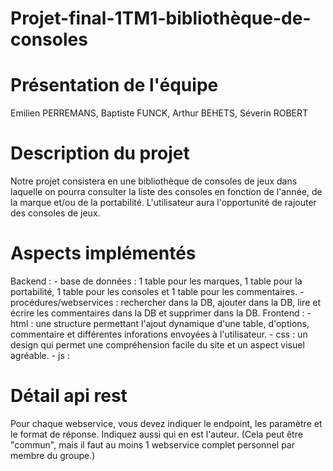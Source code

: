 # Projet-final-1TM1-bibliothèque-de-consoles

# Présentation de l'équipe 
Emilien PERREMANS, Baptiste FUNCK, Arthur BEHETS, Séverin ROBERT

# Description du projet 
Notre projet consistera en une bibliothèque de consoles de jeux dans laquelle on pourra consulter la liste des consoles en fonction de l'année, de la marque et/ou de la portabilité. L'utilisateur aura l'opportunité de rajouter des consoles de jeux.

# Aspects implémentés 
Backend : - base de données : 1 table pour les marques, 1 table pour la portabilité, 1 table pour les consoles et 1 table pour les            commentaires.
          - procédures/webservices : rechercher dans la DB, ajouter dans la DB, lire et écrire les commentaires dans la DB et supprimer        dans la DB.
Frontend :  - html : une structure permettant l'ajout dynamique d'une table, d'options, commentaire et différentes inforations envoyées à       l'utilisateur.
            - css : un design qui permet une compréhension facile du site et un aspect visuel agréable.
            - js : 


# Détail api rest 
Pour chaque webservice, vous devez indiquer le endpoint, les paramètre et le format de réponse. Indiquez aussi qui en est l'auteur. (Cela peut être "commun", mais il faut au moins 1 webservice complet personnel par membre du groupe.)
